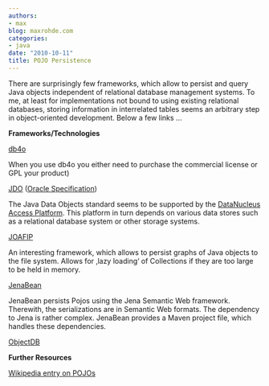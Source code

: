 ```yaml
---
authors:
- max
blog: maxrohde.com
categories:
- java
date: "2010-10-11"
title: POJO Persistence
---
```


There are surprisingly few frameworks, which allow to persist and query Java objects independent of relational database management systems. To me, at least for implementations not bound to using existing relational databases, storing information in interrelated tables seems an arbitrary step in object-oriented development. Below a few links ...

**Frameworks/Technologies**

[db4o](http://developer.db4o.com/)

When you use db4o you either need to purchase the commercial license or GPL your product)

[JDO](http://db.apache.org/jdo/why_jdo.html) ([Oracle Specification](http://www.oracle.com/technetwork/java/index-jsp-135919.html))

The Java Data Objects standard seems to be supported by the [DataNucleus Access Platform](http://www.datanucleus.org/products/accessplatform_2_1/index.html). This platform in turn depends on various data stores such as a relational database system or other storage systems.

[JOAFIP](http://joafip.sourceforge.net/howitworks/howitworks.html)

An interesting framework, which allows to persist graphs of Java objects to the file system. Allows for ‚lazy loading‘ of Collections if they are too large to be held in memory.

[JenaBean](http://code.google.com/p/jenabean/)

JenaBean persists Pojos using the Jena Semantic Web framework. Therewith, the serializations are in Semantic Web formats. The dependency to Jena is rather complex. JenaBean provides a Maven project file, which handles these dependencies.

[ObjectDB](http://www.objectdb.com/)

**Further Resources**

[Wikipedia entry on POJOs](http://en.wikipedia.org/wiki/Plain_Old_Java_Object)
